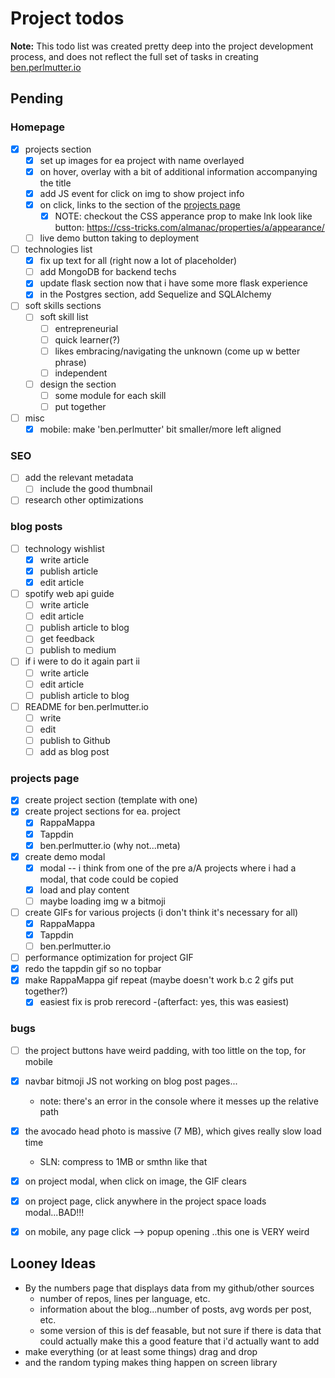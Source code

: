 # Project todos
**Note:** This todo list was created pretty deep into the project development process, and does not reflect the full set of tasks in creating [ben.perlmutter.io](https://ben.perlmutter.io)

## Pending

### Homepage
* [x] projects section
  * [x] set up images for ea project with name overlayed 
  * [x] on hover, overlay with a bit of additional information accompanying the title 
  * [x] add JS event for click on img to show project info
  * [X] on click, links to the section of the [projects page](#projects-page)
    * [X] NOTE: checkout the CSS apperance prop to make lnk look like button: https://css-tricks.com/almanac/properties/a/appearance/
  * [ ] live demo button taking to deployment
* [ ] technologies list
  * [x] fix up text for all (right now a lot of placeholder)
  * [ ] add MongoDB for backend techs
  * [x] update flask section now that i have some more flask experience
  * [x] in the Postgres section, add Sequelize and SQLAlchemy  
* [ ] soft skills sections
  * [ ] soft skill list
    * [ ] entrepreneurial 
    * [ ] quick learner(?) 
    * [ ] likes embracing/navigating the unknown (come up w better phrase)
    * [ ] independent 
  * [ ] design the section
    * [ ] some module for each skill 
    * [ ] put together
* [ ] misc
  * [x] mobile: make 'ben.perlmutter' bit smaller/more left aligned

### SEO 
* [ ] add the relevant metadata
  * [ ] include the good thumbnail
* [ ] research other optimizations

### blog posts 
* [ ] technology wishlist
  * [x] write article
  * [x] publish article
  * [x] edit article 
* [ ] spotify web api guide 
  * [ ] write article
  * [ ] edit article
  * [ ] publish article to blog
  * [ ] get feedback
  * [ ] publish to medium
* [ ] if i were to do it again part ii 
  * [ ] write article 
  * [ ] edit article
  * [ ] publish article to blog
* [ ] README for ben.perlmutter.io
  * [ ] write
  * [ ] edit 
  * [ ] publish to Github
  * [ ] add as blog post

### projects page
* [x] create project section (template with one)
* [x] create project sections for ea. project 
  * [x] RappaMappa
  * [x] Tappdin
  * [x] ben.perlmutter.io (why not...meta)
* [x] create demo modal
  * [x] modal -- i think from one of the pre a/A projects where i had a modal, that code could be copied 
  * [x] load and play content 
  * [ ] maybe loading img w a bitmoji
* [ ] create GIFs for various projects (i don't think it's necessary for all)
  * [x] RappaMappa
  * [x] Tappdin
  * [ ] ben.perlmutter.io
* [ ] performance optimization for project GIF
* [x] redo the tappdin gif so no topbar
* [x] make RappaMappa gif repeat (maybe doesn't work b.c 2 gifs put together?)
  * [x] easiest fix is prob rerecord -(afterfact: yes, this was easiest)

### 

### bugs
* [ ] the project buttons have weird padding, with too little on the top, for mobile
* [x] navbar bitmoji JS not working on blog post pages...
  * note: there's an error in the console where it messes up the relative path
* [x] the avocado head photo is massive (7 MB), which gives really slow load time 
  * SLN: compress to 1MB or smthn like that
* [x] on project modal, when click on image, the GIF clears
* [x] on project page, click anywhere in the project space loads modal...BAD!!!
* [x] on mobile, any page click --> popup opening ..this one is VERY weird


## Looney Ideas 
* By the numbers page that displays data from my github/other sources
  * number of repos, lines per language, etc. 
  * information about the blog...number of posts, avg words per post, etc.
  * some version of this is def feasable, but not sure if there is data that could actually make this a good feature that i'd actually want to add
* make everything (or at least some things) drag and drop  
* and the random typing makes thing happen on screen library 